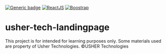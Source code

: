 [![Generic badge](https://img.shields.io/badge/Status-In%20Early%20Development-red.svg)](https://shields.io/)
[![ReactJS](https://badgen.net/badge/icon/ReactJS?icon=atom&label)](https://https://reactjs.org/)
[![Boostrap](https://badgen.net/badge/v5/Bootstrap/purple)](https://getbootstrap.com/)

# usher-tech-landingpage
This project is for intended for learning purposes only. Some materials used are property of Usher Technologies. ©USHER Technologies
